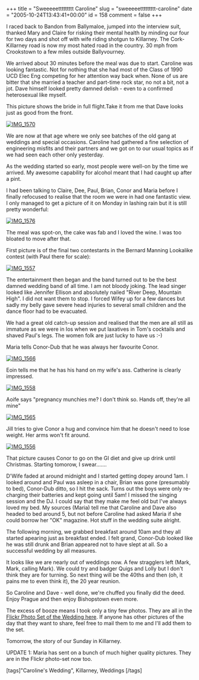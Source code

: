 +++
title = "Sweeeeettttttttt Caroline"
slug = "sweeeeettttttttt-caroline"
date = "2005-10-24T13:43:41+00:00"
id = 158
comment = false
+++

I raced back to Bandon from Ballymaloe, jumped into the interview suit, thanked Mary and Claire for risking their mental health by minding our four for two days and shot off with wife riding shotgun to Killarney. The Cork-Killarney road is now my most hated road in the country. 30 mph from Crookstown to a few miles outside Ballyvourney.

We arrived about 30 minutes before the meal was due to start. Caroline was looking fantastic. Not for nothing that she had most of the Class of 1990 UCD Elec Eng competing for her attention way back when. None of us are bitter that she married a teacher and part-time rock star, no not a bit, not a jot. Dave himself looked pretty damned delish - even to a confirmed heterosexual like myself.

This picture shows the bride in full flight.Take it from me that Dave looks just as good from the front.

[![IMG_1570](http://static.flickr.com/33/55579947_85eab7b68c_m.jpg)](http://www.flickr.com/photos/bandon1/55579947/ "Photo Sharing")

We are now at that age where we only see batches of the old gang at weddings and special occasions. Caroline had gathered a fine selection of engineering misfits and their partners and we got on to our usual topics as if we had seen each other only yesterday.

As the wedding started so early, most people were well-on by the time we arrived. My awesome capability for alcohol meant that I had caught up after a pint.

I had been talking to Claire, Dee, Paul, Brian, Conor and Maria before I finally refocused to realise that the room we were in had one fantastic view. I only managed to get a picture of it on Monday in lashing rain but it is still pretty wonderful:

[![IMG_1576](http://static.flickr.com/25/55580498_2180f45395_m.jpg)](http://www.flickr.com/photos/bandon1/55580498/ "Photo Sharing")

The meal was spot-on, the cake was fab and I loved the wine. I was too bloated to move after that.

First picture is of the final two contestants in the Bernard Manning Lookalike contest (with Paul there for scale):

[![IMG_1557](http://static.flickr.com/27/55580363_cd3a787c98_m.jpg)](http://www.flickr.com/photos/bandon1/55580363/ "Photo Sharing")

The entertainment then began and the band turned out to be the best damned wedding band of all time. I am not bloody joking. The lead singer looked like Jennifer Ellison and absolutely nailed "River Deep, Mountain High". I did not want them to stop. I forced Wifey up for a few dances but sadly my belly gave severe head injuries to several small children and the dance floor had to be evacuated.

We had a great old catch-up session and realised that the men are all still as immature as we were in Ios when we put laxatives in Tom's cocktails and shaved Paul's legs. The women folk are just lucky to have us :-)

Maria tells Conor-Dub that he was always her favourite Conor.

[![IMG_1566](http://static.flickr.com/27/55580099_08ce352415_m.jpg)](http://www.flickr.com/photos/bandon1/55580099/ "Photo Sharing")

Eoin tells me that he has his hand on my wife's ass. Catherine is clearly impressed.

[![IMG_1558](http://static.flickr.com/31/55580237_62c37dd5b9_m.jpg)](http://www.flickr.com/photos/bandon1/55580237/ "Photo Sharing")

Aoife says "pregnancy munchies me? I don't think so. Hands off, they're all mine"

[![IMG_1565](http://static.flickr.com/30/55580178_caf49267f0_m.jpg)](http://www.flickr.com/photos/bandon1/55580178/ "Photo Sharing")

Jill tries to give Conor a hug and convince him that he doesn't need to lose weight. Her arms won't fit around. 

[![IMG_1556](http://static.flickr.com/25/55580435_bc53c37956_m.jpg)](http://www.flickr.com/photos/bandon1/55580435/ "Photo Sharing")

That picture causes Conor to go on the GI diet and give up drink until Christmas. Starting tomorow, I swear.......

D'Wife faded at around midnight and I started getting dopey around 1am. I looked around and Paul was asleep in a chair, Brian was gone (presumably to bed), Conor-Dub ditto, so I hit the sack. Turns out the boys were only re-charging their batteries and kept going until 5am! I missed the singing session and the DJ. I could say that they make me feel old but I've always loved my bed. My sources (Maria) tell me that Caroline and Dave also headed to bed around 5, but not before Caroline had asked Maria if she could borrow her "OK" magazine. Hot stuff in the wedding suite alright.

The following morning, we grabbed breakfast around 10am and they all started apearing just as breakfast ended. I felt grand, Conor-Dub looked like he was still drunk and Brian appeared not to have slept at all. So a successful wedding by all measures.

It looks like we are nearly out of weddings now. A few stragglers left (Mark, Mark, calling Mark). We could try and badger Quigs and Lolly but I don't think they are for turning. So next thing will be the 40ths and then (oh, it pains me to even think it), the 20 year reunion.

So Caroline and Dave - well done, we're chuffed you finally did the deed. Enjoy Prague and then enjoy Bishopstown even more.

The excess of booze means I took only a tiny few photos. They are all in the [Flickr Photo Set of the Wedding here](http://www.flickr.com/photos/bandon1/sets/1203847/). If anyone has other pictures of the day that they want to share, feel free to mail them to me and I'll add them to the set.

Tomorrow, the story of our Sunday in Killarney.

UPDATE 1: Maria has sent on a bunch of much higher quality pictures. They are in the Flickr photo-set now too.

[tags]"Caroline's Wedding", Killarney, Weddings [/tags]
